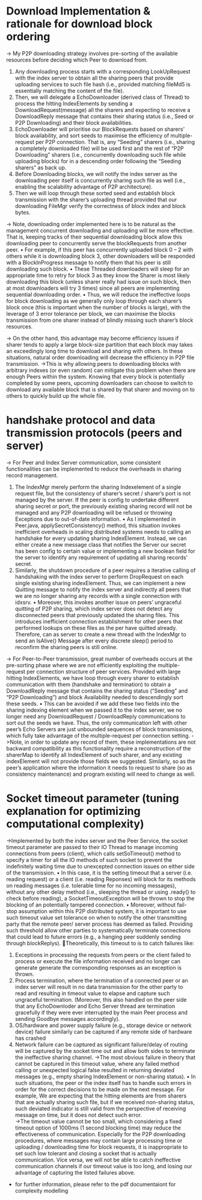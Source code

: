 # Download Implementation & rationale for download block ordering
-> My P2P downloading strategy involves pre-sorting of the available resources before deciding which Peer to download from.
1.	Any downloading process starts with a corresponding LookUpRequest with the index server to obtain all the sharing peers that provide uploading services to such file hash (i.e., provided matching fileMd5 is essentially matching the content of the file).
2.	Then, we will delegate a EchoDownloader (derived class of Thread) to process the hitting IndexElements by sending a DownloadRequest(message) all the sharers and expecting to receive a DownloadReply message that contains their sharing status (i.e., Seed or P2P Downloading) and their block availabilities.
3.	EchoDownloader will prioritise our BlockRequests based on sharers’ block availability, and sort seeds to maximise the efficiency of multiple-request per P2P connection. That is, any “Seeding” sharers (i.e., sharing a completely downloaded file) will be used first and the rest of “P2P Downloading” sharers (i.e., concurrently downloading such file while uploading blocks) for in a descending order following the 
“Seeding sharers” as back up.
4.	Before Downloading blocks, we will notify the index server as the downloading peer itself is concurrently sharing such file as well (i.e., enabling the scalability advantage of P2P architecture).
5.	Then we will loop through these sorted seed and establish block transmission with the sharer’s uploading thread provided that our downloading FileMgr verify the correctness of block index and block bytes.

-> Note, downloading order implemented here is to be natural as the management concurrent downloading and uploading will be more effective. That is, keeping tracks of their sequential downloading block allow this downloading peer to concurrently serve the blockRequests from another peer.
•	For example, if this peer has concurrently uploaded block 0 – 2 with others while it is downloading block 3, other downloaders will be responded with a BlockInProgress message to notify them that his peer is still downloading such block.
•	These Threaded downloaders will sleep for an appropriate time to retry for block 3 as they know the Sharer is most likely downloading this block (unless sharer really had issue on such block, then at most downloaders will try 3 times) since all peers are implementing sequential downloading order.
•	Thus, we will reduce the ineffective loops for block downloading as we generally only loop through each sharer’s block once (this is important when the number of blocks is large), with the leverage of 3 error tolerance per block, we can maximise the blocks transmission from one sharer instead of blindly missing such sharer’s block resources. 

-> On the other hand, this advantage may become efficiency issues if sharer tends to apply a large block-size partition that each block may takes an exceedingly long time to download and sharing with others. In these situations, natural order downloading will decrease the efficiency in P2P file transmission.
->This is why allowing peers to downloading blocks with arbitrary indexes (or even random) can mitigate this problem when there are enough Peers within the system. Knowing that every block is potentially completed by some peers, upcoming downloaders can choose to switch to download any available block that is shared by that sharer and moving on to others to quickly build up the whole file.

# handshake protocol and data transmission protocols (peers and server)
-> For Peer and Index Server communication, some consistent functionalities can be implemented to reduce the overheads in sharing record management. 
1.	The IndexMgr merely perform the sharing Indexelement of a single request file, but the consistency of sharer’s secret / sharer’s port is not managed by the server. If the peer is config to undertake different sharing secret or port, the previously existing sharing record will not be managed and any P2P downloading will be refused or throwing Exceptions due to out-of-date information. 
•	As I implemented in Peer.java, applySecretConsistency() method, this situation invokes inefficient overheads in scaling distributed systems needs to calling an handshake for every updating sharing IndexElement. Instead, we can either create a new message class that notifies the Server our secret has been config to certain value or implementing a new boolean field for the server to identify any requirement of updating all sharing records’ secret.
2.	Similarly, the shutdown procedure of a peer requires a iterative calling of handshaking with the index server to perform DropRequest on each single existing sharing indexElement. Thus, we can implement a new Quitting message to notify the index server and indirectly all peers that we are no longer sharing any records with a single connection with idxsrv. 
•	Moreover, this invokes another issue on peers’ ungraceful quitting of P2P sharing, which index server does not detect any disconnected peers that previously updated the sharing files. This introduces inefficient connection establishment for other peers that performed lookups on these files as the per have quitted already. Therefore, can as server to create a new thread with the IndexMgr to send an IsAlive() Message after every discrete sleep() period to reconfirm the sharing peers is still online.

-> For Peer-to-Peer transmission, great number of overheads occurs at the pre-sorting phase where we are not efficiently exploiting the multiple-request per connection structure of peer services. Provided with large hitting IndexElements, we have loop through every sharer to establish communication with them (handshake and termination) to obtain a DownloadReply message that contains the sharing status (“Seeding” and “P2P Downloading”) and block Availability needed to descendingly sort these seeds.
•	This can be avoided if we add these two fields into the sharing indexing element when we passed it to the index server, we no longer need any DownloadRequest / DownloadReply communications to sort out the seeds we have. Thus, the only communication left with other peer’s Echo Servers are just unbounded sequences of block transmissions, which fully take advantage of the multiple-request per connection setting.
->Note, in order to update any record of them, these implementations are not backward compatibility as this functionality require a reconstruction of the sharerMap to identify all IndexElement of such sharer, and any existing indexElement will not provide those fields we suggested. Similarly, so as the peer’s application where the information it needs to request to share (so as consistency maintenance) and program existing will need to change as well.

# Socket timeout parameter (tuning explanation for optimizing computational complexity)
->Implemented by both the index server and the Peer Service, the socket timeout parameter are passed to their IO Thread to manage incoming connections from peers (client), which calls setSoTimeout() method to specify a timer for all the IO methods of such socket to prevent the indefinitely waiting time due to unexcepted connection issues on either side of the transmission. 
•	In this case, it is the setting timeout that a server (i.e. reading request) or a client (i.e. reading Reponses) will block for its methods on reading messages (i.e. tolerable time for no incoming messages), without any other delay method (i.e., sleeping the thread or using .ready() to check before reading), a SocketTimeoutException will be thrown to stop the blocking of an potentially tampered connection.
•	Moreover, without fail-stop assumption within this P2P distributed system, it is important to use such timeout value set tolerance on when to notify the other transmitting party that the remote peer/ server process has deemed as failed. Providing such threshold allow other parties to systematically terminate connections that could lead to future errors (e.g., a hanging peer suddenly sending through blockReplys).
Theoretically, this timeout to is to catch failures like:
1.	Exceptions in processing the requests from peers or the client failed to process or execute the file information received and no longer can generate generate the corresponding responses as an exception is thrown. 
2.	Process termination, where the termination of a connected peer or an index server will result in no data transmission for the other party to read and resulting in timeout value to elapse and capture such ungraceful termination. (Moreover, this also handled on the peer side that any EchoDownloder and Echo Server thread are termination gracefully if they were ever interrupted by the main Peer process and sending Goodbye messages accordingly).
3.	OS/hardware and power supply failure (e.g., storage device or network device) failure similarly can be captured if any remote side of hardware has crashed
4.	Network failure can be captured as significant failure/delay of routing will be captured by the socket time out and allow both sides to terminate the ineffective sharing channel.
->The most obvious failure in theory that cannot be captured in this timeout value, where any failed method calling or unexpected logical false resulted in returning deviated messages (e.g., empty sharing IndexElement or non-sharing status). 
•	In such situations, the peer or the index itself has to handle such errors in order for the correct decisions to be made on the next message. For example, We are expecting that the hitting elements are from sharers that are actually sharing such file, but if we received non-sharing status, such deviated indicator is still valid from the perspective of receiving message on time, but it does not detect such error.  
->The timeout value cannot be too small, which considering a fixed timeout option of 1000ms (1 second blocking time) may reduce the effectiveness of communication. Especially for the P2P downloading procedures, where messages may contain large processing time or uploading / downloading time for block requests, it is inappropriate to set such low tolerant and closing a socket that is actually communication. Vice versa, we will not be able to catch ineffective communication channels if our timeout value is too long, and losing our advantage of capturing the listed failures above.
* for further information, please refer to the pdf documentaiont for complexity modelling


